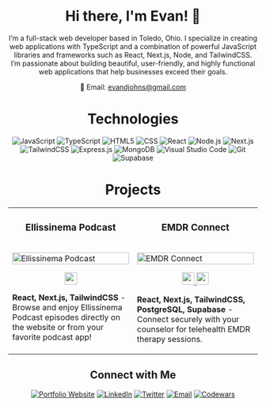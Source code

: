 <div align="center">

# Hi there, I'm Evan! 👋

I’m a full-stack web developer based in Toledo, Ohio. I specialize in creating web applications with TypeScript and a combination of powerful JavaScript libraries and frameworks such as React, Next.js, Node, and TailwindCSS. I’m passionate about building beautiful, user-friendly, and highly functional web applications that help businesses exceed their goals.

📧 Email: evandjohns@gmail.com

</div>

<div align="center">

# Technologies

</div>

<div align="center">

![JavaScript](https://img.shields.io/badge/JavaScript-F7DF1E?style=plastic&logo=javascript&logoColor=white)
![TypeScript](https://img.shields.io/badge/TypeScript-007ACC?style=plastic&logo=typescript&logoColor=white)
![HTML5](https://img.shields.io/badge/HTML5-E34F26?style=plastic&logo=html5&logoColor=white)
![CSS](https://img.shields.io/badge/CSS-1572B6?style=plastic&logo=css3&logoColor=white)
![React](https://img.shields.io/badge/React-61DAFB?style=plastic&logo=react&logoColor=white)
![Node.js](https://img.shields.io/badge/Node.js-339933?style=plastic&logo=node.js&logoColor=white)
![Next.js](https://img.shields.io/badge/Next.js-000000?style=plastic&logo=next.js&logoColor=white)  
![TailwindCSS](https://img.shields.io/badge/TailwindCSS-38B2AC?style=plastic&logo=tailwind-css&logoColor=white)
![Express.js](https://img.shields.io/badge/Express.js-000000?style=plastic&logo=express&logoColor=white)
![MongoDB](https://img.shields.io/badge/MongoDB-47A248?style=plastic&logo=mongodb&logoColor=white)
![Visual Studio Code](https://img.shields.io/badge/Visual%20Studio%20Code-007ACC?style=plastic&logo=visual-studio-code&logoColor=white)
![Git](https://img.shields.io/badge/Git-F05032?style=plastic&logo=git&logoColor=white)
![Supabase](https://img.shields.io/badge/Supabase-4A90E2?style=plastic&logo=supabase&logoColor=white)

</div>

<div align="center">

# Projects

</div>

<table align="center">
  
  <tr>
    <td width="50%" valign="top">
      <h3 align="center">Ellissinema Podcast</h3>
        <br />
        <a target="_blank" href="https://ellissinema.netlify.app/">
            <img src="./images/ellissinema.gif" width="100%" alt="Ellissinema Podcast"/>
        </a>
        <br />
        <p align="center">
          <a href="https://ellissinema.netlify.app/" target="_blank">
            <img src="https://img.shields.io/badge/Website-164C78?style=plastic&logo=link&logoColor=white" height=25>
          </a>  
        </p>
        <p><strong>React, Next.js, TailwindCSS</strong> - Browse and enjoy Ellissinema Podcast episodes directly on the website or from your favorite podcast app!</p>
    </td>
    <td width="50%" valign="top">
      <h3 align="center">EMDR Connect</h3>
        <br />
      <a target="_blank" href="#">
            <img src="./images/emdrconnect.gif" width="100%"  alt="EMDR Connect"/>
        </a>
        <br />
        <p align="center">
          <a href="#" target="blank">
            <img src="https://img.shields.io/badge/Repo-164C78?style=plastic&logo=github" height=25>
          </a>
          <a href="#" target="blank">
            <img src="https://img.shields.io/badge/Website-164C78?style=plastic&logo=link&logoColor=white" height=25>
          </a> 
        </p>
        <p><strong>React, Next.js, TailwindCSS, PostgreSQL, Supabase </strong> - Connect securely with your counselor for telehealth EMDR therapy sessions.</p>
    </td>
  </tr>
</table>

<div align="center">

## Connect with Me

</div>

<div align="center">

[![Portfolio Website](https://img.shields.io/badge/Portfolio%20Website-000000?style=plastic&logo=portfolio&logoColor=white)](https://edjcode.netlify.app)
[![LinkedIn](https://img.shields.io/badge/LinkedIn-0077B5?style=plastic&logo=linkedin&logoColor=white)](https://www.linkedin.com/in/your-linkedin)
[![Twitter](https://img.shields.io/badge/Twitter-1DA1F2?style=plastic&logo=twitter&logoColor=white)](https://twitter.com/your-twitter)
[![Email](https://img.shields.io/badge/Email-D14836?style=plastic&logo=gmail&logoColor=white)](mailto:evandjohns@gmail.com)
[![Codewars](https://img.shields.io/badge/Codewars-B1361E?style=plastic&logo=codewars&logoColor=white)](https://codewars.com/users/evan-johns)
